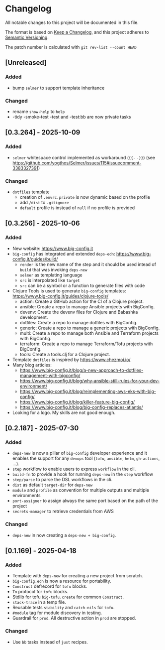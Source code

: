 # Changelog

All notable changes to this project will be documented in this file.

The format is based on [Keep a Changelog](https://keepachangelog.com/en/1.1.0/),
and this project adheres to [Semantic Versioning](https://semver.org/spec/v2.0.0.html).

The patch number is calculated with `git rev-list --count HEAD`

## [Unreleased]

### Added

- bump `selmer` to support template inheritance

### Changed

- rename `show-help` to `help`
- -tidy -smoke-test -test and -test:bb are now private tasks

## [0.3.264] - 2025-10-09

### Added

- `selmer` whitespace control implemented as workaround (`{{-` `-}}`) (see https://github.com/yogthos/Selmer/issues/115#issuecomment-3383327391)

### Changed

- `dotfiles` template
  - creation of `.envrc.private` is now dynamic based on the profile
  - add `/dist` to `.gitignore` 
  - `default` profile is instead of `null` if no profile is provided

## [0.3.256] - 2025-10-06

### Added

- New website: https://www.big-config.it
- `big-config` has integrated and extended `deps-edn`: https://www.big-config.it/guides/build/
  - `render` is the new name of the step and it should be used intead of `build` that was invoking `deps-new`
  - `selmer` as templating language
  - `src` is interpolated like `target`
  - `src` can be a symbol or a function to generate files with code
- Clojure Tools is used to generate `big-config` templates: https://www.big-config.it/guides/clojure-tools/
  - action: Create a GitHub action for the CI of a Clojure project.
  - ansible: Create a repo to manage Ansible projects with BigConfig.
  - devenv: Create the devenv files for Clojure and Babashka development.
  - dotfiles: Create a repo to manage dotfiles with BigConfig.
  - generic: Create a repo to manage a generic projects with BigConfig.
  - multi: Create a repo to manage both Ansible and Terraform projects with BigConfig.
  - terraform: Create a repo to manage Terraform/Tofu projects with BigConfig.
  - tools: Create a tools.clj for a Clojure project.
- Template `dotfiles` is inspired by https://www.chezmoi.io/
- Many blog articles:
  - https://www.big-config.it/blog/a-new-approach-to-dotfiles-management-with-bigconfig/
  - https://www.big-config.it/blog/why-ansible-still-rules-for-your-dev-environment/
  - https://www.big-config.it/blog/reimplementing-aws-eks-with-big-config/
  - https://www.big-config.it/blog/killer-feature-big-config/
  - https://www.big-config.it/blog/big-config-replaces-atlantis/
- Looking for a logo. My skills are not good enough.

## [0.2.187] - 2025-07-30

### Added

- `deps-new` is now a pillar of `big-config` developer experience and it enables the support for any `devops` tool (`tofu`, `ansible`, `helm`, `gh-actions`, ...).
- `step` workflow to enable users to express `workflow` in the cli.
- `build-fn` to provide a hook for running `deps-new` in the `step` workflow
- `step/parse` to parse the DSL workflows in the cli.
- `dist` as default `target-dir` for `deps-new`
- `module` and `profile` as convention for multiple outputs and multiple environments
- `port-assigner` to assign always the same port based on the path of the project
- `secrets-manager` to retrieve credentials from AWS

### Changed
- `deps-new` in now creating a `deps-new + big-config`.

## [0.1.169] - 2025-04-18

### Added

- Template with `deps-new` for creating a new project from scratch.
- `big-config.edn` is now a resource for portability. 
- `Construct` defrecord for `tofu` blocks.
- `To` protocol for `tofu` blocks.
- Stdlib for tofu `big-tofu.create` for common `Construct`.
- `stack-trace` in a temp file.
- Reusable tests `stability` and `catch-nils` for `tofu`.
- `#module` tag for module discovery in testing.
- Guardrail for `prod`. All destructive action in `prod` are stopped.

### Changed
- Use `bb` tasks instead of `just` recipes.
